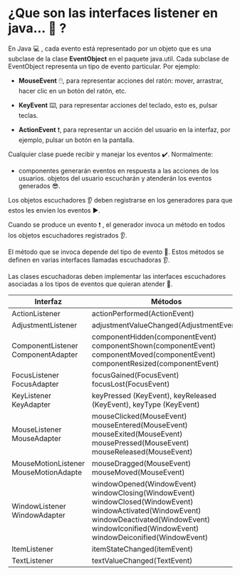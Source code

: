# ¿Que son las interfaces listener en java... 🤔 ? #
En Java :computer: , cada evento está representado por un objeto que es una subclase de la clase **EventObject** en el paquete java.util. Cada subclase de EventObject representa un tipo de evento particular. Por ejemplo:

* **MouseEvent** 🖱️, para representar acciones del ratón: mover, arrastrar, hacer clic en un botón del ratón, etc.

* **KeyEvent** ⌨️, para representar acciones del teclado, esto es, pulsar teclas.

* **ActionEvent** ❗, para representar un acción del usuario en la interfaz, por ejemplo, pulsar un botón en la pantalla.

Cualquier clase puede recibir y manejar los eventos ✔️.
Normalmente:

* componentes generarán eventos en respuesta a las acciones de los usuarios.
objetos del usuario escucharán y atenderán los eventos generados 😎.

Los objetos escuchadores 👂 deben registrarse en los generadores para que estos les envien los eventos ▶️.

Cuando se produce un evento ❗ , el generador invoca un método en todos los objetos escuchadores registrados 👂.

El método que se invoca depende del tipo de evento 📢.
Estos métodos se definen en varias interfaces llamadas escuchadoras 👂.

Las clases escuchadoras deben implementar las interfaces escuchadores asociadas a los tipos de eventos que quieran atender 👀.

Interfaz | Métodos
---------|--------
ActionListener|actionPerformed(ActionEvent)
AdjustmentListener|adjustmentValueChanged(AdjustmentEvent)
ComponentListener ComponentAdapter| componentHidden(componentEvent) componentShown(componentEvent) componentMoved(componentEvent) componentResized(componentEvent)
FocusListener FocusAdapter | focusGained(FocusEvent) focusLost(FocusEvent)
KeyListener KeyAdapter | keyPressed (KeyEvent), keyReleased (KeyEvent), keyType (KeyEvent)
MouseListener MouseAdapter |  mouseClicked(MouseEvent) mouseEntered(MouseEvent) mouseExited(MouseEvent)  mousePressed(MouseEvent)  mouseReleased(MouseEvent)
MouseMotionListener MouseMotionAdapte| mouseDragged(MouseEvent) mouseMoved(MouseEvent)
WindowListener WindowAdapter| windowOpened(WindowEvent) windowClosing(WindowEvent) windowClosed(WindowEvent) windowActivated(WindowEvent) windowDeactivated(WindowEvent) windowIconified(WindowEvent) windowDeiconified(WindowEvent)
ItemListener |itemStateChanged(itemEvent)
TextListener | 	textValueChanged(TextEvent)